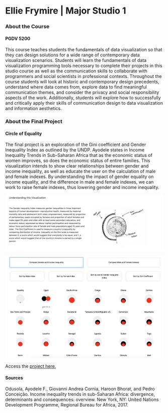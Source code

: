 # Ellie Frymire | Major Studio 1

### About the Course
#### PGDV 5200

This course teaches students the fundamentals of data visualization so that they 
can design solutions for a wide range of contemporary data visualization scenarios. 
Students will learn the fundamentals of data visualization programming tools 
necessary to complete their projects in this studio course as well as the 
communication skills to collaborate with programmers and social scientists in 
professional contexts. Throughout the course students will look at historic and 
contemporary design precedents, understand where data comes from, explore data to 
find meaningful communication themes, and consider the privacy and social 
responsibility aspects of the work. Additionally, students will explore how to 
successfully and critically apply their skills of communication design to data 
visualization and information aesthetics.

### About the Final Project
#### Circle of Equality

The final project is an exploration of the Gini coefficient and Gender Inequality 
Index as outlined by the UNDP. Ayodele states in Income Inequality Trends in 
Sub-Saharan Africa that as the economic 
status of women improves, so does the economic status of entire families. This 
visualization intends to show clear relationships between gender and income inequality, 
as well as educate the user on the calculation of male and female indexes. By 
understanding the impact of gender equality on income equality, and the difference 
in male and female indexes, we can work to raise female indexes, thus lowering gender 
and income inequality.

![drawing.png](images/drawing.png?raw=true)

![preview1.png](images/preview.png?raw=true)


Access the [project here.](https://efrymire.github.io/major-studio-1/UNDP_4_Tools/index-chart.html)

#### Sources

Odusola, Ayodele F., Giovanni Andrea Cornia, Haroon Bhorat, and Pedro Conceição. Income inequality trends in sub-Saharan Africa: divergence, determinants and consequences: overview. New York, NY: United Nations Development Programme, Regional Bureau for Africa, 2017.


